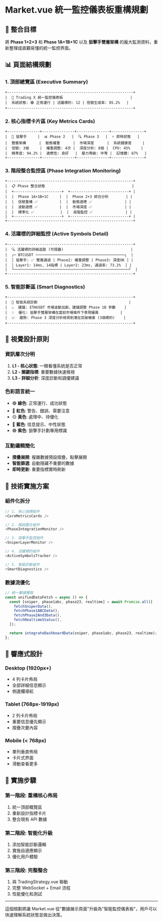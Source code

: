 # Market.vue 統一監控儀表板重構規劃

## 🎯 整合目標

將 **Phase 1+2+3** 和 **Phase 1A+1B+1C** 以及 **狙擊手雙層架構** 的龐大監測資料，重新整理成直觀易懂的統一監控界面。

## 📊 頁面結構規劃

### 1. **頂部總覽區 (Executive Summary)**

```
+----------------------------------------------------------+
|  🎯 Trading X 統一監控儀表板                               |
|  系統狀態: 🟢 正常運行 | 活躍標的: 12 | 信號生成率: 85.2%   |
+----------------------------------------------------------+
```

### 2. **核心指標卡片區 (Key Metrics Cards)**

```
+---------------+---------------+---------------+---------------+
|  🎯 狙擊手     |  📊 Phase 2   |  🔍 Phase 3   |  ⚡ 即時狀態   |
|  雙層架構      |  動態權重      |  市場深度      |  系統健康度     |
|  信號: 3個     |  權重調整: 4次 |  深度分析: 8個 |  CPU: 45%     |
|  精準度: 94.2% |  適應性: 良好   |  壓力等級: 中等 |  記憶體: 67%   |
+---------------+---------------+---------------+---------------+
```

### 3. **階段整合監控區 (Phase Integration Monitoring)**

```
+----------------------------------------------------------+
|  📋 Phase 整合狀態                                        |
|  +----------------------+  +---------------------------+ |
|  |  Phase 1A+1B+1C     |  |  Phase 2+3 綜合分析        | |
|  |  信號重構 ✅          |  |  動態適應 ✅               | |
|  |  波動適應 ✅          |  |  市場深度 ✅               | |
|  |  標準化 ✅            |  |  高階監控 ✅               | |
|  +----------------------+  +---------------------------+ |
+----------------------------------------------------------+
```

### 4. **活躍標的詳細監控 (Active Symbols Detail)**

```
+----------------------------------------------------------+
|  🔍 活躍標的詳細追蹤 (可摺疊)                               |
|  ┌─ BTCUSDT ─────────────────────────────────────────┐  |
|  │ 狙擊手: ✅ 雙層通過 | Phase2: 權重調整 | Phase3: 深度OK │ |
|  │ Layer1: 14ms, 14指標 | Layer2: 23ms, 通過率: 73.2%  │ |
|  └─────────────────────────────────────────────────────┘  |
+----------------------------------------------------------+
```

### 5. **智能診斷區 (Smart Diagnostics)**

```
+----------------------------------------------------------+
|  🧠 智能系統診斷                                          |
|  ⚠️  建議: ETHUSDT 市場波動加劇，建議調整 Phase 1B 參數    |
|  💡  優化: 狙擊手雙層架構在當前市場條件下表現優異          |
|  📈  趨勢: Phase 3 深度分析檢測到潛在突破機會 (3個標的)    |
+----------------------------------------------------------+
```

## 🎨 視覺設計原則

### **資訊層次分明**

1. **L1 - 核心狀態**: 一眼看懂系統是否正常
2. **L2 - 關鍵指標**: 重要數據快速檢視
3. **L3 - 詳細分析**: 深度診斷和調優建議

### **色彩語言統一**

- 🟢 **綠色**: 正常運行、成功狀態
- 🔴 **紅色**: 警告、錯誤、需要注意
- 🟡 **黃色**: 處理中、待優化
- 🔵 **藍色**: 信息提示、中性狀態
- 🟣 **紫色**: 狙擊手計劃專用標識

### **互動邏輯簡化**

- **摺疊展開**: 複雜數據預設摺疊，點擊展開
- **智能篩選**: 自動隱藏不重要的數據
- **即時更新**: 重要指標實時刷新

## 🔧 技術實施方案

### **組件化拆分**

```typescript
// 1. 核心指標組件
<CoreMetricsCards />

// 2. 階段整合組件
<PhaseIntegrationMonitor />

// 3. 狙擊手監控組件
<SniperLayerMonitor />

// 4. 活躍標的組件
<ActiveSymbolsTracker />

// 5. 智能診斷組件
<SmartDiagnostics />
```

### **數據流優化**

```typescript
// 統一數據獲取
const unifiedDataFetch = async () => {
  const [sniper, phase1abc, phase23, realtime] = await Promise.all([
    fetchSniperData(),
    fetchPhase1ABCData(),
    fetchPhase2And3Data(),
    fetchRealtimeStatus(),
  ]);

  return integrateDashboardData(sniper, phase1abc, phase23, realtime);
};
```

## 📱 響應式設計

### **Desktop (1920px+)**

- 4 列卡片佈局
- 全部詳細信息顯示
- 側邊欄導航

### **Tablet (768px-1919px)**

- 2 列卡片佈局
- 重要信息優先顯示
- 摺疊次要內容

### **Mobile (< 768px)**

- 單列垂直佈局
- 卡片式界面
- 滑動查看更多

## 🚀 實施步驟

### **第一階段**: 重構核心佈局

1. 統一頂部概覽區
2. 重新設計指標卡片
3. 整合現有 API 數據

### **第二階段**: 智能化升級

1. 添加智能診斷邏輯
2. 實施自適應顯示
3. 優化用戶體驗

### **第三階段**: 完整整合

1. 與 TradingStrategy.vue 聯動
2. 完整 WebSocket + Email 流程
3. 性能優化和測試

---

這個規劃將讓 Market.vue 從"數據展示頁面"升級為"智能監控儀表板"，用戶可以快速理解系統狀態並做出決策。
